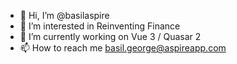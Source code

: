 - 👋 Hi, I’m @basilaspire
- 👀 I’m interested in Reinventing Finance
- 🌱 I’m currently working on Vue 3 / Quasar 2
- 📫 How to reach me basil.george@aspireapp.com

<!---
basilaspire/basilaspire is a ✨ special ✨ repository because its `README.md` (this file) appears on your GitHub profile.
You can click the Preview link to take a look at your changes.
--->
